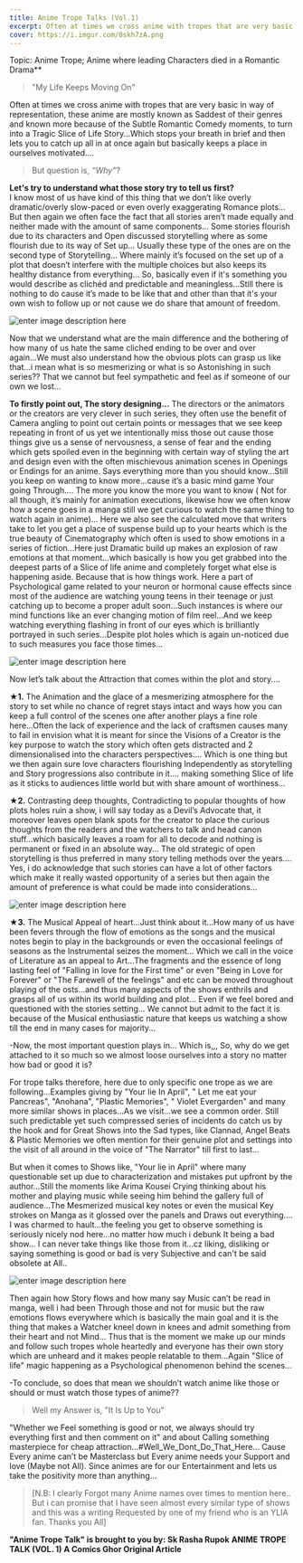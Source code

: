 ```yaml
---
title: Anime Trope Talks (Vol.1)
excerpt: Often at times we cross anime with tropes that are very basic in way of representation, these anime are mostly known as Saddest of their genres and known more because of the Subtle Romantic Comedy moments, to turn into a Tragic Slice of Life Story...
cover: https://i.imgur.com/0skh7zA.png
--- 
```

Topic: Anime Trope; Anime where leading Characters died in a Romantic Drama**

> "My Life Keeps Moving On"

Often at times we cross anime with tropes that are very basic in way of representation, these anime are mostly known as Saddest of their genres and known more because of the Subtle Romantic Comedy moments, to turn into a Tragic Slice of Life Story...Which stops your breath in brief and then lets you to catch up all in at once again but basically keeps a place in ourselves motivated....

> But question is, _“Why”_?

**Let's try to understand what those story try to tell us first?**  
I know most of us have kind of this thing that we don’t like overly dramatic/overly slow-paced or even overly exaggerating Romance plots... But then again we often face the fact that all stories aren’t made equally and neither made with the amount of same components... Some stories flourish due to its characters and Open discussed storytelling where as some flourish due to its way of Set up... Usually these type of the ones are on the second type of Storytelling... Where mainly it’s focused on the set up of a plot that doesn’t interfere with the multiple choices but also keeps its healthy distance from everything... So, basically even if it's something you would describe as clichéd and predictable and meaningless...Still there is nothing to do cause it’s made to be like that and other than that it's your own wish to follow up or not cause we do share that amount of freedom.  

![enter image description here](https://i.imgur.com/vgfAWW2.png)

Now that we understand what are the main difference and the bothering of how many of us hate the same cliched ending to be over and over again...We must also understand how the obvious plots can grasp us like that...i mean what is so mesmerizing or what is so Astonishing in such series?? That we cannot but feel sympathetic and feel as if someone of our own we lost...

**To firstly point out, The story designing...**
The directors or the animators or the creators are very clever in such series, they often use the benefit of Camera angling to point out certain points or messages that we see keep repeating in front of us yet we intentionally miss those out cause those things give us a sense of nervousness, a sense of fear and the ending which gets spoiled even in the beginning with certain way of styling the art and design even with the often mischievous animation scenes in Openings or Endings for an anime. Says everything more than you should know...Still you keep on wanting to know more...cause it’s a basic mind game Your going Through.... The more you know the more you want to know ( Not for all though, it’s mainly for animation executions, likewise how we often know how a scene goes in a manga still we get curious to watch the same thing to watch again in anime)... Here we also see the calculated move that writers take to let you get a place of suspense build up to your hearts which is the true beauty of Cinematography which often is used to show emotions in a series of fiction...Here just Dramatic build up makes an explosion of raw emotions at that moment...which basically is how you get grabbed into the deepest parts of a Slice of life anime and completely forget what else is happening aside. Because that is how things work. Here a part of Psychological game related to your neuron or hormonal cause effects since most of the audience are watching young teens in their teenage or just catching up to become a proper adult soon...Such instances is where our mind functions like an ever changing motion of film reel...And we keep watching everything flashing in front of our eyes which is brilliantly portrayed in such series...Despite plot holes which is again un-noticed due to such measures you face those times...

![enter image description here](https://i.imgur.com/RQCFb8R.png)

Now let’s talk about the Attraction that comes within the plot and story....

**★1.** The Animation and the glace of a mesmerizing atmosphere for the story to set while no chance of regret stays intact and ways how you can keep a full control of the scenes one after another plays a fine role here...Often the lack of experience and the lack of craftsmen causes many to fail in envision what it is meant for since the Visions of a Creator is the key purpose to watch the story which often gets distracted and 2 dimensionalised into the characters perspectives.... Which is one thing but we then again sure love characters flourishing Independently as storytelling and Story progressions also contribute in it....
making something Slice of life as it sticks to audiences little world but with share amount of worthiness...

**★2.** Contrasting deep thoughts, Contradicting to popular thoughts of how plots holes ruin a show, i will say today as a Devil’s Advocate that, it moreover leaves open blank spots for the creator to place the curious thoughts from the readers and the watchers to talk and head canon stuff...which basically leaves a roam for all to decode and nothing is permanent or fixed in an absolute way...
The old strategic of open storytelling is thus preferred in many story telling methods over the years.... Yes, i do acknowledge that such stories can have a lot of other factors which make it really wasted opportunity of a series but then again the amount of preference is what could be made into considerations...

![enter image description here](https://i.imgur.com/MpRCYvR.png)

**★3.** The Musical Appeal of heart...Just think about it...How many of us have been fevers through the flow of emotions as the songs and the musical notes begin to play in the backgrounds or even the occasional feelings of seasons as the Instrumental seizes the moment... Which we call in the voice of Literature as an appeal to Art...The fragments and the essence of long lasting feel of "Falling in love for the First time" or even "Being in Love for Forever" or "The Farewell of the feelings" and etc can be moved throughout playing of the osts...and thus many aspects of the shows enthrils and grasps all of us within its world building and plot... Even if we feel bored and questioned with the stories setting... We cannot but admit to the fact it is because of the Musical enthusiastic nature that keeps us watching a show till the end in many cases for majority...

-Now, the most important question plays in...
Which is,,, So, why do we get attached to it so much so we almost loose ourselves into a story no matter how bad or good it is?

For trope talks therefore, here due to only specific one trope as we are following...Examples giving by "Your lie In April", " Let me eat your Pancreas", "Anohana", "Plastic Memories", " Violet Evergarden" and many more similar shows in places...As we visit...we see a common order. Still such predictable yet such compressed series of incidents do catch us by the hook and for Great Shows into the Sad types, like Clannad, Angel Beats & Plastic Memories we often mention for their genuine plot and settings into the visit of all around in the voice of "The Narrator" till first to last...

But when it comes to Shows like, "Your lie in April" where many questionable set up due to characterization and mistakes put upfront by the author...Still the moments like Arima Kousei Crying thinking about his mother and playing music while seeing him behind the gallery full of audience...The Mesmerized musical key notes or even the musical Key strokes on Manga as it glossed over the panels and Draws out everything.... I was charmed to hault...the feeling you get to observe something is seriously nicely nod here...no matter how much i debunk It being a bad show... I can never take things like those from it...cz liking, disliking or saying something is good or bad is very Subjective and can't be said obsolete at All..

![enter image description here](https://i.imgur.com/vFIgbgS.png)

Then again how Story flows and how many say Music can’t be read in manga, well i had been Through those and not for music but the raw emotions flows everywhere which is basically the main goal and it is the thing that makes a Watcher kneel down in knees and admit something from their heart and not Mind...
Thus that is the moment we make up our minds and follow such tropes whole heartedly and everyone has their own story which are unheard and it makes people relatable to them...Again "Slice of life" magic happening as a Psychological phenomenon behind the scenes...

-To conclude, so does that mean we shouldn’t watch anime like those or should or must watch those types of anime??

> Well my Answer is, "It Is Up to You"

"Whether we Feel something is good or not, we always should try everything first and then comment on it" and about Calling something masterpiece for cheap attraction...#Well_We_Dont_Do_That_Here... Cause Every anime can’t be Masterclass but Every anime needs your Support and love (Maybe not All). Since animes are for our Entertainment and lets us take the positivity more than anything...


> [N.B: I clearly Forgot many Anime names over times to mention here..
> But i can promise that I have seen almost every similar type of shows
> and this was a writing Requested by one of my friend who is an YLIA
> fan. Thanks you All]

**"Anime Trope Talk" is brought to you by: Sk Rasha Rupok**
**ANIME TROPE TALK (VOL. 1)
A Comics Ghor Original Article**